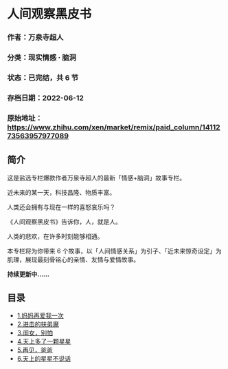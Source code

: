 # 人间观察黑皮书

### 作者：万泉寺超人

### 分类：现实情感 · 脑洞

### 状态：已完结，共 6 节

### 存档日期：2022-06-12

### 原始地址：https://www.zhihu.com/xen/market/remix/paid_column/1411273563957977089


## 简介
这是盐选专栏爆款作者万泉寺超人的最新「情感+脑洞」故事专栏。



近未来的某一天，科技昌隆、物质丰富。


人类还会拥有与现在一样的喜怒哀乐吗？


《人间观察黑皮书》告诉你，人，就是人。


人类的悲欢，在许多时刻能够相通。


本专栏将为你带来 6 个故事，以「人间情感关系」为引子、「近未来惊奇设定」为肌理，展现最刻骨铭心的亲情、友情与爱情故事。


**持续更新中……**




## 目录
- [1.妈妈再爱我一次](1.妈妈再爱我一次.md)
- [2.进击的扶弟魔](2.进击的扶弟魔.md)
- [3.闺女，别怕](3.闺女，别怕.md)
- [4.天上多了一颗星星](4.天上多了一颗星星.md)
- [5.再见，爸爸](5.再见，爸爸.md)
- [6.天上的星星不说话](6.天上的星星不说话.md)<!-- 2022-06-08 09:18 -->